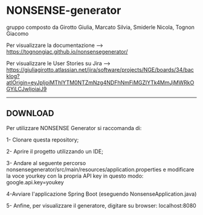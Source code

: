 # NONSENSE-generator
gruppo composto da Girotto Giulia, Marcato Silvia, Smiderle Nicola, Tognon Giacomo

Per visualizzare la documentazione --> https://tognongiac.github.io/nonsensegenerator/

Per visualizzare le User Stories su Jira --> https://giuliagirotto.atlassian.net/jira/software/projects/NGE/boards/34/backlog?atlOrigin=eyJpIjoiMThlYTM0NTZmNzg4NDFhNmFiMGZlYTk4MmJjMWRkOGYiLCJwIjoiaiJ9


---


## DOWNLOAD

Per utilizzare NONSENSE Generator si raccomanda di:

  1- Clonare questa repository;
  
  2- Aprire il progetto utilizzando un IDE;
  
  3- Andare al seguente percorso nonsensegenerator/src/main/resources/application.properties e modificare la voce yourkey con la propria API key in questo modo:
  google.api.key=youkey
  
  4-Avviare l'applicazione Spring Boot (eseguendo NonsenseApplication.java)
  
  5- Anfine, per visualizzare il generatore, digitare su browser: localhost:8080
